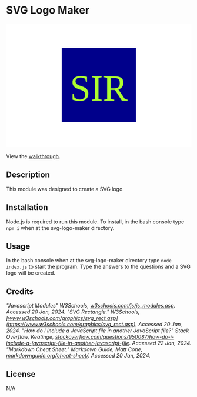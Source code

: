 # SVG Logo Maker
![SVG Logo](./examples/logoSample.svg)

View the [walkthrough](https://drive.google.com/file/d/1x6gdig5FqNjiEPipuhoQ3g_bhL6ftgT_/view?usp=sharing).


## Description

 This module was designed to create a SVG logo.

## Installation

Node.js is required to run this module.  To install, in the bash console type `npm i` when at the svg-logo-maker directory.

## Usage

In the bash console when at the svg-logo-maker directory type `node index.js` to start the program. Type the answers to the questions and a SVG logo will be created.

## Credits
*"Javascript Modules" W3Schools, *[w3schools.com/js/js_modules.asp](https://www.w3schools.com/js/js_modules.asp)*. Accessed 20 Jan, 2024.*
*"SVG Rectangle." W3Schools, *[www.w3schools.com/graphics/svg_rect.asp](https://www.w3schools.com/graphics/svg_rect.asp)*. Accessed 20 Jan, 2024.*
*"How do I include a JavaScript file in another JavaScript file?" Stack Overflow, Keatinge, *[stackoverflow.com/questions/950087/how-do-i-include-a-javascript-file-in-another-javascript-file](https://stackoverflow.com/questions/950087/how-do-i-include-a-javascript-file-in-another-javascript-file)*. Accessed 22 Jan, 2024.*
*"Markdown Cheat Sheet." Markdown Guide, Matt Cone, *[markdownguide.org/cheat-sheet/](https://www.markdownguide.org/cheat-sheet/)*. Accessed 20 Jan, 2024.*

## License
N/A
